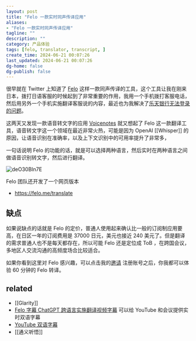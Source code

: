 ```yaml
---
layout: post
title: "Felo 一款实时同声传译应用"
aliases:
- "Felo 一款实时同声传译应用"
tagline: ""
description: ""
category: 产品体验
tags: [felo, translator, transcript, ]
create_time: 2024-06-21 00:07:26
last_updated: 2024-06-21 00:07:26
dg-home: false
dg-publish: false
---
```


很早就在 Twitter 上知道了 [Felo](https://gtk.pw/felo) 这样一款同声传译的工具，这个工具让我在刚来日本，拨打日语客服的时候起到了非常重要的作用，我用一个手机拨打客服电话，然后用另外一个手机实施翻译客服说的内容，最近也为我解决了[乐天银行无法登录的问题](https://japan.einverne.info/p/189.html)。

这两天又发现一款语音转文字的应用 [Voicenotes](https://blog.einverne.info/post/2024/06/voicenotes.html) 就又想起了 Felo 这一款翻译工具，语音转文字这一个领域在最近非常火热，可能是因为 OpenAI [[Whisper]] 的原因，让语音识别在准确率，以及上下文识别中的可用率提升了非常多，

一句话说明 Felo 的功能的话，就是可以选择两种语言，然后实时在两种语言之间做语音识别转文字，然后进行翻译。

![deO30BIn7E](https://pic.einverne.info/images/deO30BIn7E.png)

Felo 团队还开发了一个网页版本

- <https://felo.me/translate>

## 缺点

如果说缺点的话就是 Felo 的定价，普通人使用起来确认比一般的订阅制应用要高，在日区一年的订阅费用是 37000 日元，美元也接近 240 美元了。但是翻译的需求普通人也不是每天都存在，所以可能 Felo 还是定位成 ToB ，在跨国会议，多地区人交流沟通的高频度场合比较适合。

如果你看到这里对 Felo 感兴趣，可以点击我的[邀请](https://gtk.pw/felo) 注册账号之后，你我都可以体验 60 分钟的 Felo 转译。

## related

- [[Glarity]]
- [Felo 字幕 ChatGPT 跨语言实施翻译视频字幕](https://chromewebstore.google.com/detail/felo%E5%AD%97%E5%B9%95-chatgpt%E8%B7%A8%E8%AF%AD%E8%A8%80%E7%BF%BB%E8%AF%91%E5%AE%9E%E6%97%B6%E5%AD%97%E5%B9%95/ponokiofkijoolhebggofhhibnafebna?hl=zh-CN) 可以给 YouTube 和会议提供实时双语字幕
- [YouTube 双语字幕](https://chromewebstore.google.com/detail/youtube-%E5%8F%8C%E5%AD%97%E5%B9%95/hkbdddpiemdeibjoknnofflfgbgnebcm)
- [[通义听悟]]